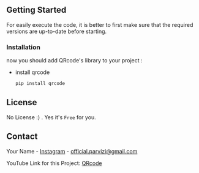 <!-- GETTING STARTED -->
## Getting Started

For easily execute the code, it is better to first make sure that the required versions are up-to-date before starting.

### Installation

now you should add QRcode's library to your project :

* install qrcode

   ```sh
   pip install qrcode
   ```

<!-- LICENSE -->
## License

No License :) . Yes it's `Free` for you.




<!-- CONTACT -->
## Contact

Your Name - [Instagram](https://instagram.com/im.awrsha?utm_medium=copy_link) - official.parvizi@gmail.com

YouTube Link for this Project: [QRcode](https://youtu.be/kdd1MiCck-I)
